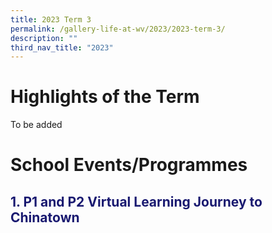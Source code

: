 ```yaml
---
title: 2023 Term 3
permalink: /gallery-life-at-wv/2023/2023-term-3/
description: ""
third_nav_title: "2023"
---
```

# Highlights of the Term
To be added

# School Events/Programmes
<h2 style="color:midnightblue">1. P1 and P2 Virtual Learning Journey to Chinatown</h2>